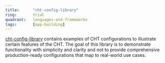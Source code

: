 ```yaml
---
title:      "cht-config-library"
ring:       trial
quadrant:   languages-and-frameworks
tags:       [app-building]
---
```

 
[cht-config-library](https://github.com/jkuester/cht-config-library) contains examples of CHT configurations to illustrate certain features of the CHT. The goal of this library is to demonstrate functionality with simplicity and clarity and not to provide comprehensive production-ready configurations that map to real-world use cases.